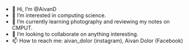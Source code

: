 - 👋 Hi, I’m @AivanD
- 👀 I’m interested in computing science.
- 🌱 I’m currently learning photography and reviewing my notes on CMPUT.
- 💞️ I’m looking to collaborate on anything interesting.
- 📫 How to reach me: aivan_dolor (instagram), Aivan Dolor (Facebook)

<!---
AivanD/AivanD is a ✨ special ✨ repository because its `README.md` (this file) appears on your GitHub profile.
You can click the Preview link to take a look at your changes.
--->
